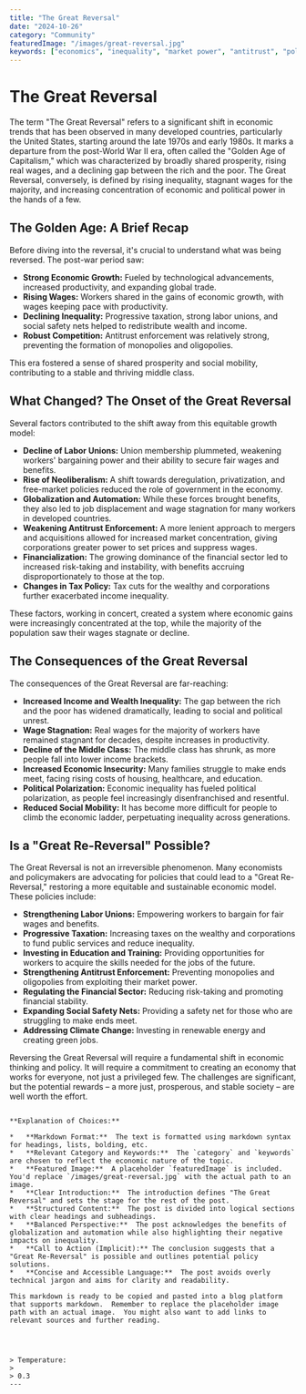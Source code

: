 ```yaml
---
title: "The Great Reversal"
date: "2024-10-26"
category: "Community"
featuredImage: "/images/great-reversal.jpg"
keywords: ["economics", "inequality", "market power", "antitrust", "policy"]
---
```


# The Great Reversal

The term "The Great Reversal" refers to a significant shift in economic trends that has been observed in many developed countries, particularly the United States, starting around the late 1970s and early 1980s. It marks a departure from the post-World War II era, often called the "Golden Age of Capitalism," which was characterized by broadly shared prosperity, rising real wages, and a declining gap between the rich and the poor. The Great Reversal, conversely, is defined by rising inequality, stagnant wages for the majority, and increasing concentration of economic and political power in the hands of a few.

## The Golden Age: A Brief Recap

Before diving into the reversal, it's crucial to understand what was being reversed. The post-war period saw:

- **Strong Economic Growth:** Fueled by technological advancements, increased productivity, and expanding global trade.
- **Rising Wages:** Workers shared in the gains of economic growth, with wages keeping pace with productivity.
- **Declining Inequality:** Progressive taxation, strong labor unions, and social safety nets helped to redistribute wealth and income.
- **Robust Competition:** Antitrust enforcement was relatively strong, preventing the formation of monopolies and oligopolies.

This era fostered a sense of shared prosperity and social mobility, contributing to a stable and thriving middle class.

## What Changed? The Onset of the Great Reversal

Several factors contributed to the shift away from this equitable growth model:

- **Decline of Labor Unions:** Union membership plummeted, weakening workers' bargaining power and their ability to secure fair wages and benefits.
- **Rise of Neoliberalism:** A shift towards deregulation, privatization, and free-market policies reduced the role of government in the economy.
- **Globalization and Automation:** While these forces brought benefits, they also led to job displacement and wage stagnation for many workers in developed countries.
- **Weakening Antitrust Enforcement:** A more lenient approach to mergers and acquisitions allowed for increased market concentration, giving corporations greater power to set prices and suppress wages.
- **Financialization:** The growing dominance of the financial sector led to increased risk-taking and instability, with benefits accruing disproportionately to those at the top.
- **Changes in Tax Policy:** Tax cuts for the wealthy and corporations further exacerbated income inequality.

These factors, working in concert, created a system where economic gains were increasingly concentrated at the top, while the majority of the population saw their wages stagnate or decline.

## The Consequences of the Great Reversal

The consequences of the Great Reversal are far-reaching:

- **Increased Income and Wealth Inequality:** The gap between the rich and the poor has widened dramatically, leading to social and political unrest.
- **Wage Stagnation:** Real wages for the majority of workers have remained stagnant for decades, despite increases in productivity.
- **Decline of the Middle Class:** The middle class has shrunk, as more people fall into lower income brackets.
- **Increased Economic Insecurity:** Many families struggle to make ends meet, facing rising costs of housing, healthcare, and education.
- **Political Polarization:** Economic inequality has fueled political polarization, as people feel increasingly disenfranchised and resentful.
- **Reduced Social Mobility:** It has become more difficult for people to climb the economic ladder, perpetuating inequality across generations.

## Is a "Great Re-Reversal" Possible?

The Great Reversal is not an irreversible phenomenon. Many economists and policymakers are advocating for policies that could lead to a "Great Re-Reversal," restoring a more equitable and sustainable economic model. These policies include:

- **Strengthening Labor Unions:** Empowering workers to bargain for fair wages and benefits.
- **Progressive Taxation:** Increasing taxes on the wealthy and corporations to fund public services and reduce inequality.
- **Investing in Education and Training:** Providing opportunities for workers to acquire the skills needed for the jobs of the future.
- **Strengthening Antitrust Enforcement:** Preventing monopolies and oligopolies from exploiting their market power.
- **Regulating the Financial Sector:** Reducing risk-taking and promoting financial stability.
- **Expanding Social Safety Nets:** Providing a safety net for those who are struggling to make ends meet.
- **Addressing Climate Change:** Investing in renewable energy and creating green jobs.

Reversing the Great Reversal will require a fundamental shift in economic thinking and policy. It will require a commitment to creating an economy that works for everyone, not just a privileged few. The challenges are significant, but the potential rewards – a more just, prosperous, and stable society – are well worth the effort.

```

**Explanation of Choices:**

*   **Markdown Format:**  The text is formatted using markdown syntax for headings, lists, bolding, etc.
*   **Relevant Category and Keywords:**  The `category` and `keywords` are chosen to reflect the economic nature of the topic.
*   **Featured Image:**  A placeholder `featuredImage` is included.  You'd replace `/images/great-reversal.jpg` with the actual path to an image.
*   **Clear Introduction:**  The introduction defines "The Great Reversal" and sets the stage for the rest of the post.
*   **Structured Content:**  The post is divided into logical sections with clear headings and subheadings.
*   **Balanced Perspective:**  The post acknowledges the benefits of globalization and automation while also highlighting their negative impacts on inequality.
*   **Call to Action (Implicit):** The conclusion suggests that a "Great Re-Reversal" is possible and outlines potential policy solutions.
*   **Concise and Accessible Language:**  The post avoids overly technical jargon and aims for clarity and readability.

This markdown is ready to be copied and pasted into a blog platform that supports markdown.  Remember to replace the placeholder image path with an actual image.  You might also want to add links to relevant sources and further reading.




> Temperature:
>
> 0.3
---

```
